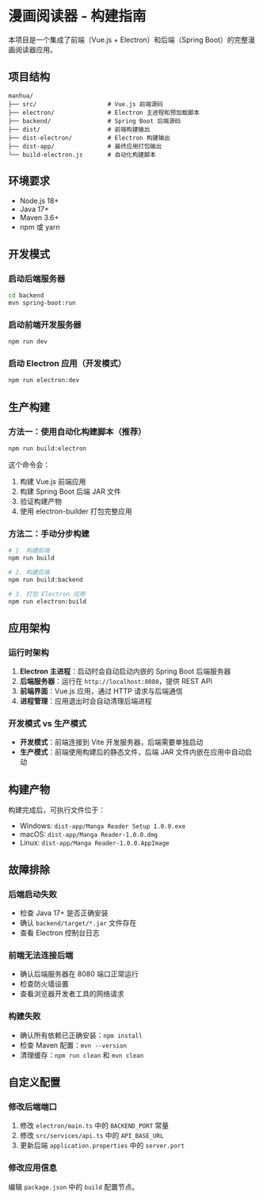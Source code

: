 # 漫画阅读器 - 构建指南

本项目是一个集成了前端（Vue.js + Electron）和后端（Spring Boot）的完整漫画阅读器应用。

## 项目结构

```
manhua/
├── src/                    # Vue.js 前端源码
├── electron/               # Electron 主进程和预加载脚本
├── backend/                # Spring Boot 后端源码
├── dist/                   # 前端构建输出
├── dist-electron/          # Electron 构建输出
├── dist-app/               # 最终应用打包输出
└── build-electron.js       # 自动化构建脚本
```

## 环境要求

- Node.js 18+
- Java 17+
- Maven 3.6+
- npm 或 yarn

## 开发模式

### 启动后端服务器
```bash
cd backend
mvn spring-boot:run
```

### 启动前端开发服务器
```bash
npm run dev
```

### 启动 Electron 应用（开发模式）
```bash
npm run electron:dev
```

## 生产构建

### 方法一：使用自动化构建脚本（推荐）
```bash
npm run build:electron
```

这个命令会：
1. 构建 Vue.js 前端应用
2. 构建 Spring Boot 后端 JAR 文件
3. 验证构建产物
4. 使用 electron-builder 打包完整应用

### 方法二：手动分步构建
```bash
# 1. 构建前端
npm run build

# 2. 构建后端
npm run build:backend

# 3. 打包 Electron 应用
npm run electron:build
```

## 应用架构

### 运行时架构
1. **Electron 主进程**：启动时会自动启动内嵌的 Spring Boot 后端服务器
2. **后端服务器**：运行在 `http://localhost:8080`，提供 REST API
3. **前端界面**：Vue.js 应用，通过 HTTP 请求与后端通信
4. **进程管理**：应用退出时会自动清理后端进程

### 开发模式 vs 生产模式
- **开发模式**：前端连接到 Vite 开发服务器，后端需要单独启动
- **生产模式**：前端使用构建后的静态文件，后端 JAR 文件内嵌在应用中自动启动

## 构建产物

构建完成后，可执行文件位于：
- Windows: `dist-app/Manga Reader Setup 1.0.0.exe`
- macOS: `dist-app/Manga Reader-1.0.0.dmg`
- Linux: `dist-app/Manga Reader-1.0.0.AppImage`

## 故障排除

### 后端启动失败
- 检查 Java 17+ 是否正确安装
- 确认 `backend/target/*.jar` 文件存在
- 查看 Electron 控制台日志

### 前端无法连接后端
- 确认后端服务器在 8080 端口正常运行
- 检查防火墙设置
- 查看浏览器开发者工具的网络请求

### 构建失败
- 确认所有依赖已正确安装：`npm install`
- 检查 Maven 配置：`mvn --version`
- 清理缓存：`npm run clean` 和 `mvn clean`

## 自定义配置

### 修改后端端口
1. 修改 `electron/main.ts` 中的 `BACKEND_PORT` 常量
2. 修改 `src/services/api.ts` 中的 `API_BASE_URL`
3. 更新后端 `application.properties` 中的 `server.port`

### 修改应用信息
编辑 `package.json` 中的 `build` 配置节点。